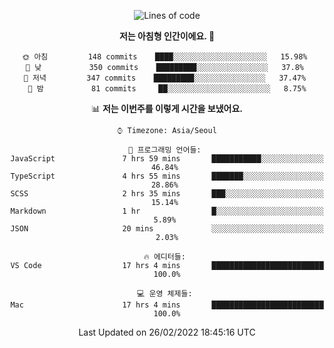 <div align='center'>
 
<!--START_SECTION:waka-->
![Lines of code](https://img.shields.io/badge/%EC%A0%80%EB%8A%94%20%EC%97%AC%ED%83%9C%EA%B9%8C%EC%A7%80%20-60%20Thousand%20%EC%A4%84%EC%9D%98%20%EC%BD%94%EB%93%9C%EB%A5%BC%20%EC%9E%91%EC%84%B1%ED%96%88%EC%96%B4%EC%9A%94.-blue)

**저는 아침형 인간이에요. 🐤** 

```text
🌞 아침         148 commits    ████░░░░░░░░░░░░░░░░░░░░░   15.98% 
🌆 낮　         350 commits    █████████░░░░░░░░░░░░░░░░   37.8% 
🌃 저녁         347 commits    █████████░░░░░░░░░░░░░░░░   37.47% 
🌙 밤　         81 commits     ██░░░░░░░░░░░░░░░░░░░░░░░   8.75%

```


📊 **저는 이번주를 이렇게 시간을 보냈어요.** 

```text
⌚︎ Timezone: Asia/Seoul

💬 프로그래밍 언어들: 
JavaScript               7 hrs 59 mins       ███████████░░░░░░░░░░░░░░   46.84% 
TypeScript               4 hrs 55 mins       ███████░░░░░░░░░░░░░░░░░░   28.86% 
SCSS                     2 hrs 35 mins       ███░░░░░░░░░░░░░░░░░░░░░░   15.14% 
Markdown                 1 hr                █░░░░░░░░░░░░░░░░░░░░░░░░   5.89% 
JSON                     20 mins             ░░░░░░░░░░░░░░░░░░░░░░░░░   2.03%

🔥 에디터들: 
VS Code                  17 hrs 4 mins       █████████████████████████   100.0%

💻 운영 체제들: 
Mac                      17 hrs 4 mins       █████████████████████████   100.0%

```


 Last Updated on 26/02/2022 18:45:16 UTC
<!--END_SECTION:waka-->
 </div>
<!---
Emewjin/Emewjin is a ✨ special ✨ repository because its `README.md` (this file) appears on your GitHub profile.
You can click the Preview link to take a look at your changes.
--->

